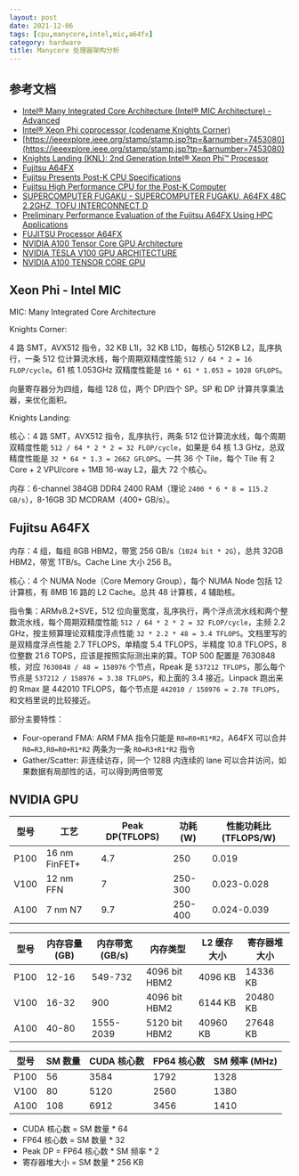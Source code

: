 ```yaml
---
layout: post
date: 2021-12-06
tags: [cpu,manycore,intel,mic,a64fx]
category: hardware
title: Manycore 处理器架构分析
---
```


## 参考文档

- [Intel® Many Integrated Core Architecture (Intel® MIC Architecture) - Advanced](https://www.intel.com/content/www/us/en/architecture-and-technology/many-integrated-core/intel-many-integrated-core-architecture.html)
- [Intel® Xeon Phi coprocessor (codename Knights Corner)](https://ieeexplore.ieee.org/abstract/document/7476487)
- [https://ieeexplore.ieee.org/stamp/stamp.jsp?tp=&arnumber=7453080](https://ieeexplore.ieee.org/stamp/stamp.jsp?tp=&arnumber=7453080)
- [Knights Landing (KNL): 2nd Generation Intel® Xeon Phi™ Processor](https://www.alcf.anl.gov/files/HC27.25.710-Knights-Landing-Sodani-Intel.pdf)
- [Fujitsu A64FX](https://en.wikipedia.org/wiki/Fujitsu_A64FX)
- [Fujitsu Presents Post-K CPU Specifications](https://www.fujitsu.com/global/about/resources/news/press-releases/2018/0822-02.html)
- [Fujitsu High Performance CPU for the Post-K Computer](https://web.archive.org/web/20201205202434/https://hotchips.org/hc30/2conf/2.13_Fujitsu_HC30.Fujitsu.Yoshida.rev1.2.pdf)
- [SUPERCOMPUTER FUGAKU - SUPERCOMPUTER FUGAKU, A64FX 48C 2.2GHZ, TOFU INTERCONNECT D](https://www.top500.org/system/179807/)
- [Preliminary Performance Evaluation of the Fujitsu A64FX Using HPC Applications](https://ieeexplore.ieee.org/stamp/stamp.jsp?tp=&arnumber=9229635)
- [FUJITSU Processor A64FX](https://www.fujitsu.com/downloads/SUPER/a64fx/a64fx_datasheet.pdf)
- [NVIDIA A100 Tensor Core GPU Architecture](https://images.nvidia.cn/aem-dam/en-zz/Solutions/data-center/nvidia-ampere-architecture-whitepaper.pdf)
- [NVIDIA TESLA V100 GPU ARCHITECTURE](https://images.nvidia.cn/content/volta-architecture/pdf/volta-architecture-whitepaper.pdf)
- [NVIDIA A100 TENSOR CORE GPU](https://www.nvidia.com/content/dam/en-zz/Solutions/Data-Center/a100/pdf/nvidia-a100-datasheet-us-nvidia-1758950-r4-web.pdf)

## Xeon Phi - Intel MIC

MIC: Many Integrated Core Architecture

Knights Corner:

4 路 SMT，AVX512 指令，32 KB L1I，32 KB L1D，每核心 512KB L2，乱序执行，一条 512 位计算流水线，每个周期双精度性能 `512 / 64 * 2 = 16 FLOP/cycle`。61 核 1.053GHz 双精度性能是 `16 * 61 * 1.053 = 1028 GFLOPS`。

向量寄存器分为四组，每组 128 位，两个 DP/四个 SP。SP 和 DP 计算共享乘法器，来优化面积。

Knights Landing:

核心：4 路 SMT，AVX512 指令，乱序执行，两条 512 位计算流水线，每个周期双精度性能 `512 / 64 * 2 * 2 = 32 FLOP/cycle`，如果是 64 核 1.3 GHz，总双精度性能是 `32 * 64 * 1.3 = 2662 GFLOPS`。一共 36 个 Tile，每个 Tile 有 2 Core + 2 VPU/core + 1MB 16-way L2，最大 72 个核心。

内存：6-channel 384GB DDR4 2400 RAM（理论 `2400 * 6 * 8 = 115.2 GB/s`），8-16GB 3D MCDRAM（400+ GB/s）。

## Fujitsu A64FX

内存：4 组，每组 8GB HBM2，带宽 256 GB/s（`1024 bit * 2G`），总共 32GB HBM2，带宽 1TB/s。Cache Line 大小 256 B。

核心：4 个 NUMA Node（Core Memory Group），每个 NUMA Node 包括 12 计算核，有 8MB 16 路的 L2 Cache。总共 48 计算核，4 辅助核。

指令集：ARMv8.2+SVE，512 位向量宽度，乱序执行，两个浮点流水线和两个整数流水线，每个周期双精度性能 `512 / 64 * 2 * 2 = 32 FLOP/cycle`，主频 2.2 GHz，按主频算理论双精度浮点性能 `32 * 2.2 * 48 = 3.4 TFLOPS`。文档里写的是双精度浮点性能 2.7 TFLOPS，单精度 5.4 TFLOPS，半精度 10.8 TFLOPS，8 位整数 21.6 TOPS，应该是按照实际测出来的算。TOP 500 配置是 7630848 核，对应 `7630848 / 48 = 158976` 个节点，Rpeak 是 `537212 TFLOPS`，那么每个节点是 `537212 / 158976 = 3.38 TFLOPS`，和上面的 3.4 接近。Linpack 跑出来的 Rmax 是 442010 TFLOPS，每个节点是 `442010 / 158976 = 2.78 TFLOPS`，和文档里说的比较接近。

部分主要特性：

- Four-operand FMA: ARM FMA 指令只能是 `R0=R0+R1*R2`，A64FX 可以合并 `R0=R3,R0=R0+R1*R2` 两条为一条 `R0=R3+R1*R2` 指令
- Gather/Scatter: 非连续访存，同一个 128B 内连续的 lane 可以合并访问，如果数据有局部性的话，可以得到两倍带宽

## NVIDIA GPU

| 型号 | 工艺          | Peak DP(TFLOPS) | 功耗 (W) | 性能功耗比 (TFLOPS/W) |
| ---- | ------------- | --------------- | ------- | -------------------- |
| P100 | 16 nm FinFET+ | 4.7             | 250     | 0.019                |
| V100 | 12 nm FFN     | 7               | 250-300 | 0.023-0.028          |
| A100 | 7 nm N7       | 9.7             | 250-400 | 0.024-0.039          |

| 型号 | 内存容量 (GB) | 内存带宽 (GB/s) | 内存类型      | L2 缓存大小 | 寄存器堆大小 |
| ---- | ------------ | -------------- | ------------- | ----------- | ------------ |
| P100 | 12-16        | 549-732        | 4096 bit HBM2 | 4096 KB     | 14336 KB     |
| V100 | 16-32        | 900            | 4096 bit HBM2 | 6144 KB     | 20480 KB     |
| A100 | 40-80        | 1555-2039      | 5120 bit HBM2 | 40960 KB    | 27648 KB     |

| 型号 | SM 数量 | CUDA 核心数 | FP64 核心数 | SM 频率 (MHz) |
| ---- | ------- | ----------- | ----------- | ------------ |
| P100 | 56      | 3584        | 1792        | 1328         |
| V100 | 80      | 5120        | 2560        | 1380         |
| A100 | 108     | 6912        | 3456        | 1410         |

- CUDA 核心数 = SM 数量 * 64
- FP64 核心数 = SM 数量 * 32
- Peak DP = FP64 核心数 * SM 频率 * 2
- 寄存器堆大小 = SM 数量 * 256 KB